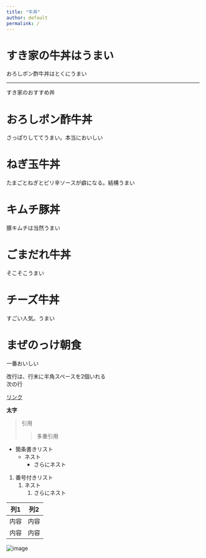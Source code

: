 ```yaml
---
title: "牛丼"
author: default
permalink: /
---
```


# すき家の牛丼はうまい

おろしポン酢牛丼はとくにうまい



---

すき家のおすすめ丼

# おろしポン酢牛丼　　
さっぱりしててうまい。本当においしい
# ねぎ玉牛丼　　
たまごとねぎとピリ辛ソースが癖になる。結構うまい
# キムチ豚丼　　
豚キムチは当然うまい
# ごまだれ牛丼　　
そこそこうまい
# チーズ牛丼　　
すごい人気。うまい
# まぜのっけ朝食　　
一番おいしい

改行は、行末に半角スペースを2個いれる  
次の行

[リンク](https://www.google.co.jp/)

**太字**

> 引用
>> 多重引用


- 箇条書きリスト
  - ネスト
    - さらにネスト


1. 番号付きリスト
   1. ネスト
      1. さらにネスト

  
| 列1  | 列2  |
|-----|-----|
| 内容  | 内容  |
| 内容  | 内容  |

![image](/220422_GitHubPages/assets/images/logo-150.png)

